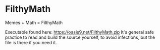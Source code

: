 # FilthyMath
Memes + Math = FilthyMath

Executable found here: https://oasis9.net/FilthyMath.zip
It's general safe practice to read and build the source yourself, to avoid infections, but the file is there if you need it.
